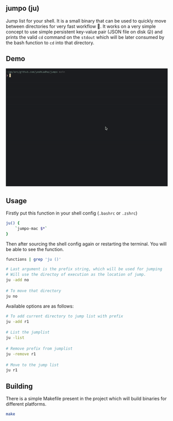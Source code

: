 ## jumpo (ju)

Jump list for your shell. It is a small binary that can be used to quickly move
between directories for very fast workflow 🚀. It works on a very simple concept
to use simple persistent key-value pair (JSON file on disk 😛) and prints the
valid `cd` command on the `stdout` which will be later consumed by the bash
function to `cd` into that directory.

## Demo

<img src="./assets/output.gif">

## Usage

Firstly put this function in your shell config (`.bashrc` or `.zshrc`)
```bash
ju() {
    `jumpo-mac $*`
}
```

Then after sourcing the shell config again or restarting the terminal. You will
be able to see the function.

```bash
functions | grep 'ju ()'
```

```bash
# Last argument is the prefix string, which will be used for jumping
# Will use the directoy of execution as the location of jump.
ju -add no

# To move that directory
ju no
```

Available options are as follows:

```bash
# To add current directory to jump list with prefix
ju -add r1

# List the jumplist
ju -list

# Remove prefix from jumplist
ju -remove r1

# Move to the jump list
ju r1
```

## Building

There is a simple Makefile present in the project which will build binaries for
different platforms.

```bash
make
```
